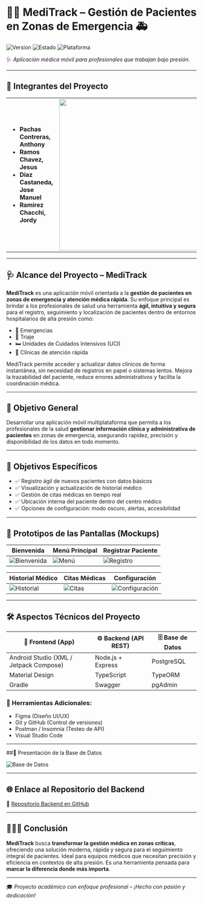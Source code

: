 # 👩‍⚕️ MediTrack – Gestión de Pacientes en Zonas de Emergencia 🚑

![Version](https://img.shields.io/badge/MediTrack-v1.0-blueviolet?style=for-the-badge)
![Estado](https://img.shields.io/badge/Estado-En%20Desarrollo-orange?style=for-the-badge)
![Plataforma](https://img.shields.io/badge/Plataforma-Android-green?style=for-the-badge)

🩺 *Aplicación médica móvil para profesionales que trabajan bajo presión.*

---
## 👥 Integrantes del Proyecto

<table>
  <tr>
    <td>

<ul>
  <li><strong>Pachas Contreras, Anthony</strong></li>
  <li><strong>Ramos Chavez, Jesus</strong></li>
  <li><strong>Diaz Castaneda, Jose Manuel</strong></li>
  <li><strong>Ramirez Chacchi, Jordy</strong></li>
</ul>

</td>
<td>
  <img src="https://raw.githubusercontent.com/AnthonyPc26/App_Gestion_De_Pacientes-GRUPO5/main/grupo5.gif" width="400">
</td>
  </tr>
</table>


---

## 🩺 Alcance del Proyecto – MediTrack

**MediTrack** es una aplicación móvil orientada a la **gestión de pacientes en zonas de emergencia y atención médica rápida**. Su enfoque principal es brindar a los profesionales de salud una herramienta **ágil, intuitiva y segura** para el registro, seguimiento y localización de pacientes dentro de entornos hospitalarios de alta presión como:

- 🏥 Emergencias  
- 🧪 Triaje  
- 🛏️ Unidades de Cuidados Intensivos (UCI)  
- 🏃 Clínicas de atención rápida

MediTrack permite acceder y actualizar datos clínicos de forma instantánea, sin necesidad de registros en papel o sistemas lentos. Mejora la trazabilidad del paciente, reduce errores administrativos y facilita la coordinación médica.

---

## 🎯 Objetivo General

Desarrollar una aplicación móvil multiplataforma que permita a los profesionales de la salud **gestionar información clínica y administrativa de pacientes** en zonas de emergencia, asegurando rapidez, precisión y disponibilidad de los datos en todo momento.

---

## 🎯 Objetivos Específicos

- ✅ Registro ágil de nuevos pacientes con datos básicos  
- ✅ Visualización y actualización de historial médico  
- ✅ Gestión de citas médicas en tiempo real  
- ✅ Ubicación interna del paciente dentro del centro médico  
- ✅ Opciones de configuración: modo oscuro, alertas, accesibilidad

---

## 📱 Prototipos de las Pantallas (Mockups)

| Bienvenida | Menú Principal | Registrar Paciente |
|-----------|----------------|---------------------|
| ![Bienvenida](https://raw.githubusercontent.com/AnthonyPc26/App_Gestion_De_Pacientes-GRUPO5/8b66bc825c6198e3c96d1ac90d691d8bdb99b220/Bienvenida.png) | ![Menú](https://i.imgur.com/X7P5V4E.png) | ![Registro](https://i.imgur.com/X7P5V4E.png) |

| Historial Médico | Citas Médicas | Configuración |
|------------------|---------------|----------------|
| ![Historial](https://i.imgur.com/kKJDyGL.png) | ![Citas](https://i.imgur.com/Y7HaSgW.png) | ![Configuración](https://i.imgur.com/BnWWycn.png) |

---

## 🛠️ Aspectos Técnicos del Proyecto

| 📲 Frontend (App) | ⚙️ Backend (API REST) | 🗄️ Base de Datos |
|------------------|------------------------|------------------|
| Android Studio (XML / Jetpack Compose) | Node.js + Express | PostgreSQL |
| Material Design | TypeScript | TypeORM |
| Gradle | Swagger | pgAdmin |

### 🔧 Herramientas Adicionales:
- Figma (Diseño UI/UX)  
- Git y GitHub (Control de versiones)  
- Postman / Insomnia (Testeo de API)  
- Visual Studio Code

---

##📝 Presentación de la Base de Datos

![Base de Datos](https://i.imgur.com/kKJDyGL.png) <!-- Reemplaza este enlace con la imagen real de tu BD -->

---

## 🌐 Enlace al Repositorio del Backend

🔗 [Repositorio Backend en GitHub](https://github.com/AnthonyPc26/gestion_inventarios)

---

## 👨🏻‍💻 Conclusión

**MediTrack** busca **transformar la gestión médica en zonas críticas**, ofreciendo una solución moderna, rápida y segura para el seguimiento integral de pacientes. Ideal para equipos médicos que necesitan precisión y eficiencia en contextos de alta presión. Es una herramienta pensada para **marcar la diferencia donde más importa**.

---

🎓 *Proyecto académico con enfoque profesional – ¡Hecho con pasión y dedicación!*
